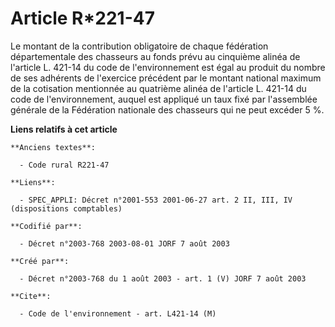 # Article R*221-47

Le montant de la contribution obligatoire de chaque fédération départementale des chasseurs au fonds prévu au cinquième
alinéa de l'article L. 421-14 du code de l'environnement est égal au produit du nombre de ses adhérents de l'exercice
précédent par le montant national maximum de la cotisation mentionnée au quatrième alinéa de l'article L. 421-14 du code de
l'environnement, auquel est appliqué un taux fixé par l'assemblée générale de la Fédération nationale des chasseurs qui ne
peut excéder 5 %.

**Liens relatifs à cet article**

	**Anciens textes**:

	  - Code rural R221-47

	**Liens**:

	  - SPEC_APPLI: Décret n°2001-553 2001-06-27 art. 2 II, III, IV (dispositions comptables)

	**Codifié par**:

	  - Décret n°2003-768 2003-08-01 JORF 7 août 2003

	**Créé par**:

	  - Décret n°2003-768 du 1 août 2003 - art. 1 (V) JORF 7 août 2003

	**Cite**:

	  - Code de l'environnement - art. L421-14 (M)
